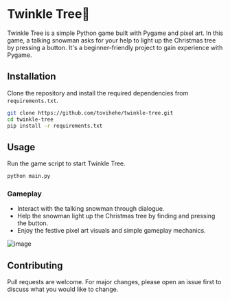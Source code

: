 # Twinkle Tree🎄

Twinkle Tree is a simple Python game built with Pygame and pixel art. In this game, a talking snowman asks for your help to light up the Christmas tree by pressing a button. It's a beginner-friendly project to gain experience with Pygame.

## Installation

Clone the repository and install the required dependencies from `requirements.txt`.

```bash
git clone https://github.com/tovihehe/twinkle-tree.git
cd twinkle-tree
pip install -r requirements.txt
```

## Usage

Run the game script to start Twinkle Tree.

```bash
python main.py
```

### Gameplay

- Interact with the talking snowman through dialogue.
- Help the snowman light up the Christmas tree by finding and pressing the button.
- Enjoy the festive pixel art visuals and simple gameplay mechanics.
  
![image](https://github.com/user-attachments/assets/a48d0b7d-ac7a-463b-8a5d-c70a774aca96)


## Contributing

Pull requests are welcome. For major changes, please open an issue first to discuss what you would like to change.
